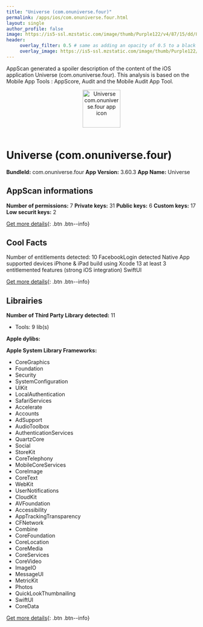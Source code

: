 ```yaml
---
title: "Universe (com.onuniverse.four)"
permalink: /apps/ios/com.onuniverse.four.html
layout: single
author_profile: false
image: https://is5-ssl.mzstatic.com/image/thumb/Purple122/v4/87/15/dd/8715dda4-9f73-a6e3-9067-32185065328d/AppIcon-1x_U007emarketing-0-7-0-85-220.png/512x512bb.jpg
header: 
     overlay_filter: 0.5 # same as adding an opacity of 0.5 to a black background
     overlay_image: https://is5-ssl.mzstatic.com/image/thumb/Purple122/v4/87/15/dd/8715dda4-9f73-a6e3-9067-32185065328d/AppIcon-1x_U007emarketing-0-7-0-85-220.png/512x512bb.jpg
---
```

AppScan generated a spoiler description of the content of the iOS application Universe (com.onuniverse.four). This analysis is based on the Mobile App Tools : AppScore, Audit and the Mobile Audit App Tool.

  
  
<div style="text-align: center;"><img src="https://is5-ssl.mzstatic.com/image/thumb/Purple122/v4/87/15/dd/8715dda4-9f73-a6e3-9067-32185065328d/AppIcon-1x_U007emarketing-0-7-0-85-220.png/512x512bb.jpg" width="100" height="100" alt="Universe com.onuniverse.four app icon"></div></br>
  
# Universe (com.onuniverse.four)

**BundleId:** com.onuniverse.four
**App Version:** 3.60.3
**App Name:** Universe


## AppScan informations 

**Number of permissions:** 7
**Private keys:** 31
**Public keys:** 6
**Custom keys:** 17
**Low securit keys:** 2
  
[Get more details](/pricing.html){: .btn .btn--info}

## Cool Facts

Number of entitlements detected: 10
FacebookLogin detected
Native App
supported devices iPhone & iPad
build using Xcode 13
at least 3 entitlemented features (strong iOS integration)
SwiftUI
  
[Get more details](/pricing.html){: .btn .btn--info}

## Librairies 
**Number of Third Party Library detected:** 11
- Tools: 9 lib(s)

**Apple dylibs:**


**Apple System Library Frameworks:**
- CoreGraphics
- Foundation
- Security
- SystemConfiguration
- UIKit
- LocalAuthentication
- SafariServices
- Accelerate
- Accounts
- AdSupport
- AudioToolbox
- AuthenticationServices
- QuartzCore
- Social
- StoreKit
- CoreTelephony
- MobileCoreServices
- CoreImage
- CoreText
- WebKit
- UserNotifications
- CloudKit
- AVFoundation
- Accessibility
- AppTrackingTransparency
- CFNetwork
- Combine
- CoreFoundation
- CoreLocation
- CoreMedia
- CoreServices
- CoreVideo
- ImageIO
- MessageUI
- MetricKit
- Photos
- QuickLookThumbnailing
- SwiftUI
- CoreData


  
[Get more details](/pricing.html){: .btn .btn--info}

